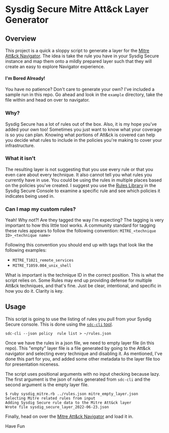# Sysdig Secure Mitre Att&ck Layer Generator

## Overview

This project is a quick a sloppy script to generate a layer for the [Mitre Att&ck
Navigator](https://mitre-attack.github.io/attack-navigator/). 
The idea is take the rule you have in your Sysdig Secure instance and
map them onto a mildly prepared layer such that they will create an easy to
explore Navigator experience.

#### I'm Bored Already! 

You have no patience? Don't care to generate your own? I've included a sample run
in this repo. Go ahead and look in the `example` directory, take the file within
and head on over to navigator.

### Why?

Sysdig Secure has a lot of rules out of the box. Also, it is my hope you've added
your own too! Sometimes you just want to know what your coverage is so you can
plan. Knowing what portions of Att&ck is covered can help you decide what rules
to include in the policies you're making to cover your infrastructure.

### What it isn't

The resulting layer is not suggesting that you use every rule or that you even care
about every technique. It also cannot tell you what rules you currently have in
use. You could be using the rules in multiple places based on the policies
you've created. I suggest you use the [Rules Library](https://docs.sysdig.com/en/docs/sysdig-secure/policies/manage-rules/)
in the Sysdig Secure Console
to examine a specific rule and see which policies it indicates being used in.

### Can I map my custom rules?

Yeah! Why not?! Are they tagged the way I'm expecting? The tagging is very important
to how this little tool works. A community standard for tagging these rules appears
to follow the following convention: `MITRE_<technique ID>_<technique name>`

Following this convention you should end up with tags that look like the following 
examples:

* `MITRE_T1021_remote_services`
* `MITRE_T1059.004_unix_shell`

What is important is the technique ID in the correct position. This is what the script
relies on. Some Rules may end up providing defense for multiple Att&ck techniques, and
that's fine. Just be clear, intentional, and specific in how you do it. Clarity is key.

## Usage

This script is going to use the listing of rules you pull from your Sysdig Secure console.
This is done using the [`sdc-cli` tool](https://docs.sysdig.com/en/docs/developer-tools/sysdig-cli-for-sysdig-monitor-and-secure/).

`sdc-cli --json policy  rule list > ~/rules.json`

Once we have the rules in a json file, we need to empty layer file (in this repo). This
"empty" layer file is a file generated by going to the Att&ck navigator and selecting
every technique and disabling it. As mentioned, I've done this part for you, and added
some other metadata to the layer file too for presentation niceness.

The script uses positional arguments with no input checking because lazy. The first argument
is the json of rules generated from `sdc-cli` and the second argument is the empty layer file. 

```
$ ruby sysdig_mitre.rb ../rules.json mitre_empty_layer.json 
Selecting Mitre related rules from input
Adding Sysdig Secure rule data to the Mitre Att&ck layer
Wrote file sysdig_secure_layer_2022-06-23.json
```

Finally, head on over the [Mitre Att&ck Navigator](https://mitre-attack.github.io/attack-navigator/) 
and load it in.

Have Fun

